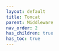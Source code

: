 ```yaml
---
layout: default
title: Tomcat
parent: Middleware
nav_order: 2
has_children: true
has_toc: true
---
```

